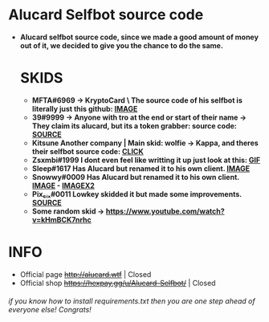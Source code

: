 # Alucard Selfbot source code
  - **Alucard selfbot source code, since we made a good amount of money out of it, we decided to give you the chance to do the same.**

    # SKIDS
      + **MFTA#6969 -> KryptoCard \ The source code of his selfbot is literally just this github: [IMAGE](https://files.sanitary.wtf/h7ga00g1.png)**
      + **39#9999 -> Anyone with tro at the end or start of their name -> They claim its alucard, but its a token grabber: source code: [SOURCE](https://hasteb.in/exedadeq.py)**
      + **Kitsune Another company | Main skid: wolfie -> Kappa, and theres their selfbot source code: [CLICK](https://hastebin.com/uqedaridac.py)**
      + **Zsxmbi#1999 I dont even feel like writting it up just look at this: [GIF](https://heroin.is-ne.at/YMimtL.gif)**
      + **Sleep#1617 Has Alucard but renamed it to his own client. [IMAGE](https://media.discordapp.net/attachments/687413883194966061/698807641065127946/unknown.png)**
      + **Snowwy#0009 Has Alucard but renamed it to his own client. [IMAGE](https://media.discordapp.net/attachments/687944353616101377/695920225106919514/unknown.png?width=903&height=677) - [IMAGEX2](https://heroin.is-ne.at/rQw7aq.png)**
      + **Pix₆ᵢₓ#0011 Lowkey skidded it but made some improvements. [SOURCE](https://hasteb.in/gomifefu.py)**
      + **Some random skid -> https://www.youtube.com/watch?v=kHmBCK7nrhc**
      
      
# INFO
 - Official page ~~http://alucard.wtf~~ | Closed
 - Official shop ~~https://hexpay.gg/u/Alucard-Selfbot/~~ | Closed

###### if you know how to install requirements.txt then you are one step ahead of everyone else! Congrats!
